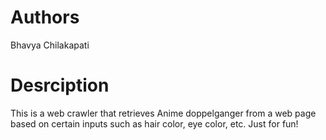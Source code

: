 # Authors 

Bhavya Chilakapati

# Desrciption

 This is a web crawler that retrieves Anime doppelganger from a web page based on certain inputs such as hair color, eye color, etc. Just for fun! 
